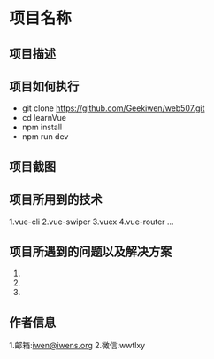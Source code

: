 # 项目名称

## 项目描述

## 项目如何执行
- git clone https://github.com/Geekiwen/web507.git
- cd learnVue
- npm install
- npm run dev

## 项目截图

## 项目所用到的技术
1.vue-cli
2.vue-swiper
3.vuex
4.vue-router
...

## 项目所遇到的问题以及解决方案
1.
2.
3.

## 作者信息
1.邮箱:iwen@iwens.org
2.微信:wwtlxy